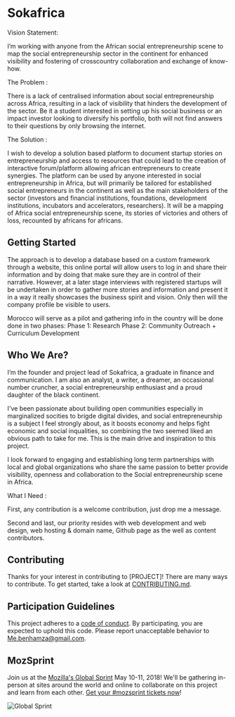# Sokafrica

Vision Statement:

I’m working with anyone from the African social entrepreneurship scene to map the social entrepreneurship sector in the continent for enhanced visibility and fostering of crosscountry collaboration and exchange of know-how.

The Problem :

There is a lack of centralised information about social entrepreneurship across Africa, resulting in a lack of visibility that hinders the development of the sector. Be it a student interested in setting up his social business or an impact investor looking to diversify his portfolio, both will not find answers to their questions by only browsing the internet.

The Solution :

I wish to develop a solution based platform to document startup stories on entrepreneurship and access to resources that could lead to the creation of interactive forum/platform allowing african entrepreneurs to create synergies. The platform can be used by anyone interested in social entrepreneurship in Africa, but will primarily be tailored for established social entrepreneurs in the continent as well as the main stakeholders of the sector (investors and financial institutions, foundations, development institutions, incubators and accelerators, researchers). It will be a mapping of Africa social entrepreneurship scene, its stories of victories and others of loss, recounted by africans for africans. 


## Getting Started

The approach is to develop a database based on a custom framework through a website, this online portal will allow users to log in and share their information and by doing that make sure they are in control of their narrative. However, at a later stage interviews with registered startups will be undertaken in order to gather more stories and information and present it in a way it really showcases the business spirit and vision. Only then will the company profile be visible to users.

Morocco will serve as a pilot and gathering info in the country will be done done in two phases:
Phase 1: Research
Phase 2: Community Outreach + Curriculum Development

## Who We Are?

I’m the founder and project lead of Sokafrica, a graduate in finance and communication. I am also an analyst, a writer, a dreamer, an occasional number cruncher, a social entrepreneurship enthusiast and a proud daughter of the black continent.

I've been passionate about building open communities especially in marginalized socities to brigde digital divides, and social entrepreneurship is a subject I feel strongly about, as it boosts economy and helps fight economic and social inqualities, so combining the two seemed liked an obvious path to take for me. This is the main drive and inspiration to this project.

I look forward to engaging and establishing long term partnerships with local and global organizations who share the same passion to better provide visibility, openness and collaboration to the Social entrepreneurship scene in Africa.

What I Need :

First, any contribution is a welcome contribution, just drop me a message.

Second and last, our priority resides with web development and web design, web hosting & domain name, Github page as the well as content contributors.


## Contributing

Thanks for your interest in contributing to [PROJECT]! There are many ways to contribute. To get started, take a look at [CONTRIBUTING.md](CONTRIBUTING.md).

## Participation Guidelines

This project adheres to a [code of conduct](CODE_OF_CONDUCT.md). By participating, you are expected to uphold this code. Please report unacceptable behavior to Me.benhamza@gmail.com.

## MozSprint

Join us at the [Mozilla's Global Sprint](http://mzl.la/global-sprint/) May 10-11, 2018! We'll be gathering in-person at sites around the world and online to collaborate on this project and learn from each other. [Get your #mozsprint tickets now](http://mzl.la/global-sprint/)!

![Global Sprint](https://user-images.githubusercontent.com/617994/37716586-3b0397a0-2cf5-11e8-8c6f-bad01f67f50e.jpg)
